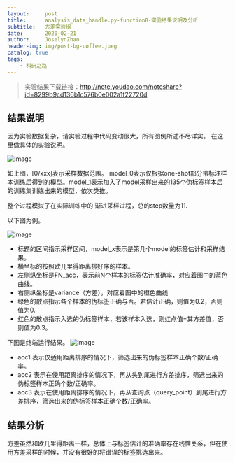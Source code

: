 ```yaml
---
layout:     post
title:      analysis_data_handle.py-function8-实验结果说明及分析
subtitle:   方差实验组
date:       2020-02-21
author:     JoselynZhao
header-img: img/post-bg-coffee.jpeg
catalog: true
tags:
    - 科研之路
---
```


>实验结果下载链接：http://note.youdao.com/noteshare?id=8299b9cd136b1c576b0e002a1f22720d


## 结果说明
因为实验数据复杂，请实验过程中代码变动很大，所有图例所述不尽详实。
在这里做具体的实验说明。


![image](http://note.youdao.com/yws/res/47501/EE5FD11F21C046CEB30802224934729C)

如上图，[0/xxx]表示采样数据范围。
model_0表示仅根据one-shot部分带标注样本训练后得到的模型。model_1表示加入了model采样出来的135个伪标签样本后的训练集训练出来的模型，依次类推。

整个过程模拟了在实际训练中的 渐进采样过程，总的step数量为11.

以下图为例。

![image](http://note.youdao.com/yws/res/47509/60E77C67D0A246F4873EC687F1E4090B)

- 标题的区间指示采样区间，model_x表示是第几个model的标签估计和采样结果。
- 横坐标的按照欧几里得距离排好序的样本。
- 左侧纵坐标是FN_acc，表示前N个样本的标签估计准确率，对应着图中的蓝色曲线。
- 右侧纵坐标是variance（方差），对应着图中的橙色曲线
- 绿色的散点指示各个样本的伪标签正确与否。若估计正确，则值为0.2，否则值为0.
- 红色的散点指示入选的伪标签样本，若该样本入选，则红点值=其方差值，否则值为0.3。


下图是终端运行结果。
![image](http://note.youdao.com/yws/res/47527/WEBRESOURCE5109f10def48e0669f1b084505edc4de)
- acc1 表示仅适用距离排序的情况下，筛选出来的伪标签样本正确个数/正确率。
- acc2 表示在使用距离排序的情况下，再从头到尾进行方差排序，筛选出来的伪标签样本正确个数/正确率。
- acc3 表示在使用距离排序的情况下，再从查询点（query_point）到尾进行方差排序，筛选出来的伪标签样本正确个数/正确率。


## 结果分析

方差虽然和欧几里得距离一样，总体上与标签估计的准确率存在线性关系，但在使用方差采样的时候，并没有很好的将错误的标签挑选出来。







